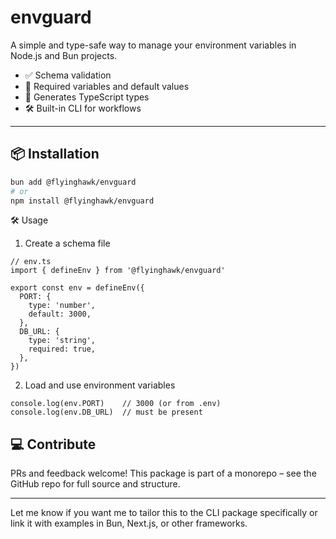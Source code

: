 # envguard

A simple and type-safe way to manage your environment variables in Node.js and Bun projects.

- ✅ Schema validation
- 🔐 Required variables and default values
- 🧠 Generates TypeScript types
- 🛠️ Built-in CLI for workflows

---

## 📦 Installation

```bash
bun add @flyinghawk/envguard
# or
npm install @flyinghawk/envguard
```

🛠️ Usage

1. Create a schema file

```
// env.ts
import { defineEnv } from '@flyinghawk/envguard'

export const env = defineEnv({
  PORT: {
    type: 'number',
    default: 3000,
  },
  DB_URL: {
    type: 'string',
    required: true,
  },
})
```

2. Load and use environment variables

```
console.log(env.PORT)    // 3000 (or from .env)
console.log(env.DB_URL)  // must be present
```

## 💻 Contribute

PRs and feedback welcome!
This package is part of a monorepo – see the GitHub repo for full source and structure.

---

Let me know if you want me to tailor this to the CLI package specifically or link it with examples in Bun, Next.js, or other frameworks.
